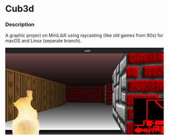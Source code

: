 # Cub3d

### Description
A graphic project on MiniLibX using raycasting (like old games from 90s) for macOS and Linux (separate branch).

![Game visual](./cub3d.png)

